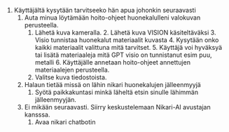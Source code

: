 1. Käyttäjältä kysytään tarvitseeko hän apua johonkin seuraavasti 
    1. Auta minua löytämään hoito-ohjeet huonekalulleni valokuvan perusteella.
        1. Lähetä kuva kameralla.
            2. Lähetä kuva VISION käsiteltäväksi
            3. Visio tunnistaa huonekalut materiaalit kuvasta
            4. Kysytään onko kaikki materiaalit valittuna mitä tarvitset.
            5. Käyttäjä voi hyväksyä tai lisätä materiaaleja mitä GPT visio on tunnistanut esim puu, metalli
            6. Käyttäjälle annetaan hoito-ohjeet annettujen materiaalejen perusteella.
        2. Valitse kuva tiedostoista.
    2. Halaun tietää missä on lähin nikari huonekalujen jälleenmyyjä
        1. Syötä paikkakuntasi minkä läheltä etsin sinulle lähimmän jälleenmyyjän.
    3. Ei mikään seuraavasti. Siirry keskustelemaan Nikari-AI avustajan kansssa.
        1. Avaa nikari chatbotin